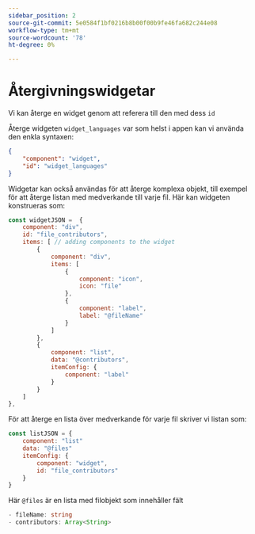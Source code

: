 ```yaml
---
sidebar_position: 2
source-git-commit: 5e0584f1bf0216b8b00f00b9fe46fa682c244e08
workflow-type: tm+mt
source-wordcount: '78'
ht-degree: 0%

---
```



# Återgivningswidgetar

Vi kan återge en widget genom att referera till den med dess `id`

Återge widgeten `widget_languages` var som helst i appen kan vi använda den enkla syntaxen:

```json
{
    "component": "widget",
    "id": "widget_languages"
}
```

Widgetar kan också användas för att återge komplexa objekt, till exempel för att återge listan med medverkande till varje fil.
Här kan widgeten konstrueras som:

```js title="fileContributorsWidget.js"
const widgetJSON =  {
    component: "div", 
    id: "file_contributors", 
    items: [ // adding components to the widget
        {
            component: "div",
            items: [
                {
                    component: "icon",
                    icon: "file"
                },
                {
                    component: "label",
                    label: "@fileName"
                }
            ]
        },
        {
            component: "list",
            data: "@contributors",
            itemConfig: {
                component: "label"
            }
        }
    ]
},
```

För att återge en lista över medverkande för varje fil skriver vi listan som:

```js title="fileContributorsList.js"
const listJSON = {
    component: "list"
    data: "@files"
    itemConfig: {
        component: "widget",
        id: "file_contributors"
    }
}
```

Här `@files` är en lista med filobjekt som innehåller fält

```typescript
- fileName: string
- contributors: Array<String>
```
